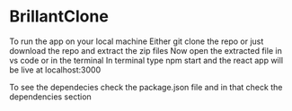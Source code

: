 # BrillantClone

To run the app on your local machine
Either git clone the repo or just download the repo and extract the zip files
Now open the extracted file in vs code or in the terminal
In terminal type npm start
and the react app will be live at localhost:3000

To see the dependecies check the package.json file and in that check the dependencies section

